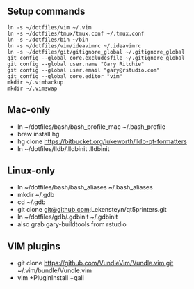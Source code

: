 Setup commands
--------------

```
ln -s ~/dotfiles/vim ~/.vim
ln -s ~/dotfiles/tmux/tmux.conf ~/.tmux.conf
ln -s ~/dotfiles/bin ~/bin
ln -s ~/dotfiles/vim/ideavimrc ~/.ideavimrc
ln -s ~/dotfiles/git/gitignore_global ~/.gitignore_global
git config --global core.excludesfile ~/.gitignore_global
git config --global user.name "Gary Ritchie"
git config --global user.email "gary@rstudio.com" 
git config --global core.editor "vim"
mkdir ~/.vimbackup
mkdir ~/.vimswap
```

Mac-only
----------

* ln ~/dotfiles/bash/bash_profile_mac ~/.bash_profile
* brew install hg
* hg clone https://bitbucket.org/lukeworth/lldb-qt-formatters
* ln ~/dotfiles/lldb/.lldbinit .lldbinit

Linux-only
----------

* ln ~/dotfiles/bash/bash_aliases ~/.bash_aliases
* mkdir ~/.gdb
* cd ~/.gdb
* git clone git@github.com:Lekensteyn/qt5printers.git
* ln ~/dotfiles/gdb/.gdbinit ~/.gdbinit
* also grab gary-buildtools from rstudio 

VIM plugins
-----------

* git clone https://github.com/VundleVim/Vundle.vim.git ~/.vim/bundle/Vundle.vim
* vim +PluginInstall +qall

